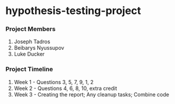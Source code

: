 # hypothesis-testing-project

### Project Members

1. Joseph Tadros
2. Beibarys Nyussupov
3. Luke Ducker


### Project Timeline

1. Week 1 - Questions 3, 5, 7, 9, 1, 2
2. Week 2 - Questions 4, 6, 8, 10, extra credit
3. Week 3 - Creating the report; Any cleanup tasks; Combine code

